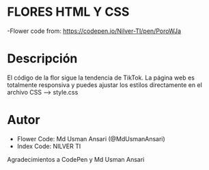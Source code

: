 # FLORES HTML Y CSS
-Flower code from: https://codepen.io/Nilver-TI/pen/PoroWJa

# Descripción
El código de la flor sigue la tendencia de TikTok. La página web es totalmente responsiva y puedes ajustar los estilos directamente en el archivo CSS --> style.css

# Autor
- Flower Code: Md Usman Ansari (@MdUsmanAnsari)
- Index Code: NILVER TI

Agradecimientos a CodePen y Md Usman Ansari
